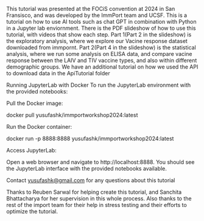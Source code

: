This tutorial was presented at the FOCiS convention at 2024 in San Fransisco, and was developed by the ImmPort team and UCSF.
This is a tutorial on how to use AI tools such as chat GPT in combination with Python in a Jupyter lab enviornment.
There is the PDF slideshow of how to use this tutorial, with videos that show each step.
Part 1(Part 2 in the slideshow) is the exploratory analysis, where we explore our Vacine response dataset downloaded from immpornt.
Part 2(Part 4 in the slideshow) is the statistical analysis, where we run some analysis on ELISA data, and compare vacine response between the LAIV and TIV vaccine types, 
and also within different demographic groups.
We have an additional tutorial on how we used the API to download data in the ApiTutorial folder

Running JupyterLab with Docker
To run the JupyterLab environment with the provided notebooks:

Pull the Docker image:

docker pull yusufashk/immportworkshop2024:latest

Run the Docker container:

docker run -p 8888:8888 yusufashk/immportworkshop2024:latest

Access JupyterLab:

Open a web browser and navigate to http://localhost:8888. You should see the JupyterLab interface with the provided notebooks available.

Contact yusufashk@gmail.com for any questions about this tutorial

Thanks to Reuben Sarwal for helping create this tutorial, and Sanchita Bhattacharya for her supervision in this whole process. Also thanks to the rest of the import team for their help in stress testing and their efforts to optimize the tutorial.
